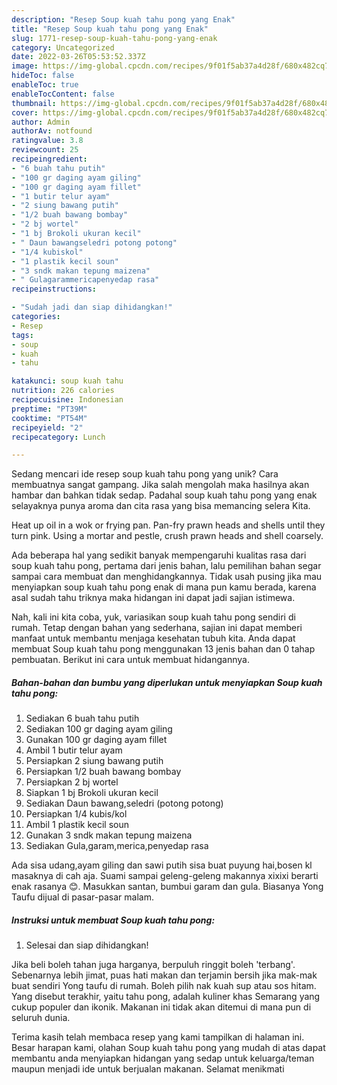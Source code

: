 ```yaml
---
description: "Resep Soup kuah tahu pong yang Enak"
title: "Resep Soup kuah tahu pong yang Enak"
slug: 1771-resep-soup-kuah-tahu-pong-yang-enak
category: Uncategorized
date: 2022-03-26T05:53:52.337Z
image: https://img-global.cpcdn.com/recipes/9f01f5ab37a4d28f/680x482cq70/soup-kuah-tahu-pong-foto-resep-utama.jpg
hideToc: false
enableToc: true
enableTocContent: false
thumbnail: https://img-global.cpcdn.com/recipes/9f01f5ab37a4d28f/680x482cq70/soup-kuah-tahu-pong-foto-resep-utama.jpg
cover: https://img-global.cpcdn.com/recipes/9f01f5ab37a4d28f/680x482cq70/soup-kuah-tahu-pong-foto-resep-utama.jpg
author: Admin
authorAv: notfound
ratingvalue: 3.8
reviewcount: 25
recipeingredient:
- "6 buah tahu putih"
- "100 gr daging ayam giling"
- "100 gr daging ayam fillet"
- "1 butir telur ayam"
- "2 siung bawang putih"
- "1/2 buah bawang bombay"
- "2 bj wortel"
- "1 bj Brokoli ukuran kecil"
- " Daun bawangseledri potong potong"
- "1/4 kubiskol"
- "1 plastik kecil soun"
- "3 sndk makan tepung maizena"
- " Gulagarammericapenyedap rasa"
recipeinstructions:

- "Sudah jadi dan siap dihidangkan!"
categories:
- Resep
tags:
- soup
- kuah
- tahu

katakunci: soup kuah tahu 
nutrition: 226 calories
recipecuisine: Indonesian
preptime: "PT39M"
cooktime: "PT54M"
recipeyield: "2"
recipecategory: Lunch

---
```





Sedang mencari ide resep soup kuah tahu pong yang unik? Cara membuatnya sangat gampang. Jika salah mengolah maka hasilnya akan hambar dan bahkan tidak sedap. Padahal soup kuah tahu pong yang enak selayaknya punya aroma dan cita rasa yang bisa memancing selera Kita.





Heat up oil in a wok or frying pan. Pan-fry prawn heads and shells until they turn pink. Using a mortar and pestle, crush prawn heads and shell coarsely.

Ada beberapa hal yang sedikit banyak mempengaruhi kualitas rasa dari soup kuah tahu pong, pertama dari jenis bahan, lalu pemilihan bahan segar sampai cara membuat dan menghidangkannya. Tidak usah pusing jika mau menyiapkan soup kuah tahu pong enak di mana pun kamu berada, karena asal sudah tahu triknya maka hidangan ini dapat jadi sajian istimewa.






Nah, kali ini kita coba, yuk, variasikan soup kuah tahu pong sendiri di rumah. Tetap dengan bahan yang sederhana, sajian ini dapat memberi manfaat untuk membantu menjaga kesehatan tubuh kita. Anda dapat membuat Soup kuah tahu pong menggunakan 13 jenis bahan dan 0 tahap pembuatan. Berikut ini cara untuk membuat hidangannya.

<!--inarticleads1-->

##### Bahan-bahan dan bumbu yang diperlukan untuk menyiapkan Soup kuah tahu pong:

1. Sediakan 6 buah tahu putih
1. Sediakan 100 gr daging ayam giling
1. Gunakan 100 gr daging ayam fillet
1. Ambil 1 butir telur ayam
1. Persiapkan 2 siung bawang putih
1. Persiapkan 1/2 buah bawang bombay
1. Persiapkan 2 bj wortel
1. Siapkan 1 bj Brokoli ukuran kecil
1. Sediakan  Daun bawang,seledri (potong potong)
1. Persiapkan 1/4 kubis/kol
1. Ambil 1 plastik kecil soun
1. Gunakan 3 sndk makan tepung maizena
1. Sediakan  Gula,garam,merica,penyedap rasa


Ada sisa udang,ayam giling dan sawi putih sisa buat puyung hai,bosen kl masaknya di cah aja. Suami sampai geleng-geleng makannya xixixi berarti enak rasanya 😊. Masukkan santan, bumbui garam dan gula. Biasanya Yong Taufu dijual di pasar-pasar malam. 

<!--inarticleads2-->

##### Instruksi untuk membuat Soup kuah tahu pong:


1. Selesai dan siap dihidangkan!

Jika beli boleh tahan juga harganya, berpuluh ringgit boleh &#39;terbang&#39;. Sebenarnya lebih jimat, puas hati makan dan terjamin bersih jika mak-mak buat sendiri Yong taufu di rumah. Boleh pilih nak kuah sup atau sos hitam. Yang disebut terakhir, yaitu tahu pong, adalah kuliner khas Semarang yang cukup populer dan ikonik. Makanan ini tidak akan ditemui di mana pun di seluruh dunia. 

Terima kasih telah membaca resep yang kami tampilkan di halaman ini. Besar harapan kami, olahan Soup kuah tahu pong yang mudah di atas dapat membantu anda menyiapkan hidangan yang sedap untuk keluarga/teman maupun menjadi ide untuk berjualan makanan. Selamat menikmati
